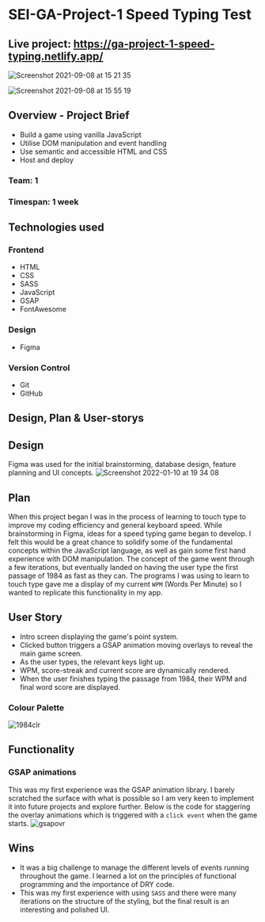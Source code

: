 # SEI-GA-Project-1 Speed Typing Test

## Live project: https://ga-project-1-speed-typing.netlify.app/


![Screenshot 2021-09-08 at 15 21 35](https://user-images.githubusercontent.com/83312425/132527311-bb9943e3-3fe0-4be1-ad59-1c815e36f0cf.png)


![Screenshot 2021-09-08 at 15 55 19](https://user-images.githubusercontent.com/83312425/132533321-111cf208-d06c-4cd7-a23c-df45425400b7.png)



## Overview - Project Brief
  - Build a game using vanilla JavaScript
  - Utilise DOM manipulation and event handling
  - Use semantic and accessible HTML and CSS
  - Host and deploy 

### Team: 1
### Timespan: 1 week
   

## Technologies used
### Frontend
- HTML
- CSS
- SASS
- JavaScript
- GSAP
- FontAwesome
### Design
- Figma
### Version Control
- Git
- GitHub

## Design, Plan & User-storys

## Design
Figma was used for the initial brainstorming, database design, feature planning and UI concepts. 
![Screenshot 2022-01-10 at 19 34 08](https://user-images.githubusercontent.com/83312425/148827709-fc1c4fec-84c0-496f-b548-953b56bcd248.png)


## Plan
When this project began I was in the process of learning to touch type to improve my coding efficiency and general keyboard speed. While brainstorming in Figma, ideas for a speed typing game began to develop. I felt this would be a great chance to solidify some of the fundamental concepts within the JavaScript language, as well as gain some first hand experience with DOM manipulation. 
The concept of the game went through a few iterations, but eventually landed on having the user type the first passage of 1984 as fast as they can. The programs I was using to learn to touch type gave me a display of my current `WPM` (Words Per Minute) so I wanted to replicate this functionality in my app. 

## User Story
- Intro screen displaying the game's point system.
- Clicked button triggers a GSAP animation moving overlays to reveal the main game screen.
- As the user types, the relevant keys light up.
- WPM, score-streak and current score are dynamically rendered.
- When the user finishes typing the passage from 1984, their WPM and final word score are displayed.


### Colour Palette
![1984clr](https://user-images.githubusercontent.com/83312425/148831060-3d0964bd-19e9-4a76-8d91-bae52b6febbd.png)


## Functionality

### GSAP animations
This was my first experience was the GSAP animation library. I barely scratched the surface with what is possible so I am very keen to implement it into future projects and explore further. Below is the code for staggering the overlay animations which is triggered with a `click event` when the game starts.
![gsapovr](https://user-images.githubusercontent.com/83312425/148831839-11ca5e20-234f-4bef-b05b-0c3b6023cd29.png)


## Wins
- It was a big challenge to manage the different levels of events running throughout the game. I learned a lot on the principles of functional programming and the importance of DRY code.
- This was my first experience with using `SASS` and there were  many iterations on the structure of the styling, but the final result is an interesting and polished UI.  






